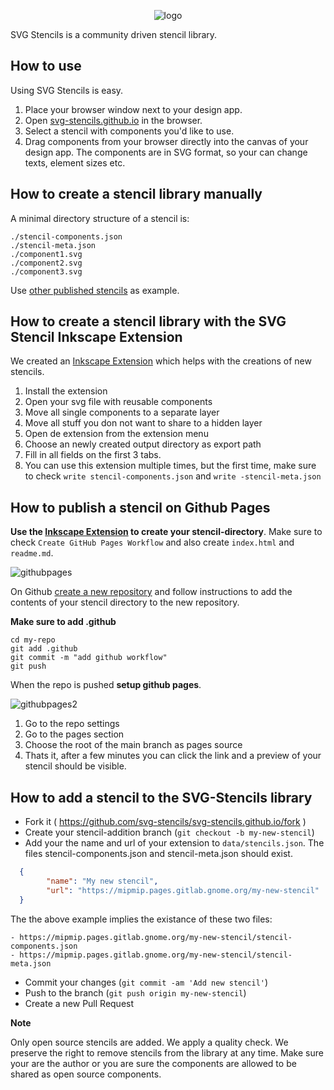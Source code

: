 <p align="center">
  <img alt="logo" src="https://svg-stencils.github.io/logo-big.png">
</p>

SVG Stencils is a community driven stencil library.

## How to use

Using SVG Stencils is easy.

1. Place your browser window next to your design app.
1. Open [svg-stencils.github.io](svg-stencils.github.io) in the browser.
1. Select a stencil with components you'd like to use.
1. Drag components from your browser directly into the canvas of your design app. The components are in SVG format, so your can change texts, element sizes etc.

## How to create a stencil library manually

A minimal directory structure of a stencil is:

```
./stencil-components.json
./stencil-meta.json
./component1.svg
./component2.svg
./component3.svg
```

Use [other published stencils](https://github.com/svg-stencils/svg-stencils.github.io/blob/main/data/stencils.json) as example.

## How to create a stencil library with the SVG Stencil Inkscape Extension

We created an [Inkscape
Extension](https://github.com/svg-stencils/inkscape-svg_stencil_export) which
helps with the creations of new stencils.

1. Install the extension
2. Open your svg file with reusable components
3. Move all single components to a separate layer
4. Move all stuff you don not want to share to a hidden layer
5. Open de extension from the extension menu
6. Choose an newly created output directory as export path
6. Fill in all fields on the first 3 tabs.
7. You can use this extension multiple times, but the first time, make sure to check `write stencil-components.json` and `write -stencil-meta.json`

## How to publish a stencil on Github Pages

**Use the [Inkscape
Extension](https://github.com/svg-stencils/inkscape-svg_stencil_export) to create your stencil-directory**. Make sure to check `Create GitHub Pages Workflow` and also create `index.html` and `readme.md`.

![githubpages](https://user-images.githubusercontent.com/658612/162697448-e1fd793b-90c7-40ca-93ba-1e0cd6ca06cb.png)

On Github [create a new repository](https://github.com/new) and follow instructions to add the contents of your stencil directory to the new repository.

**Make sure to add .github**

```
cd my-repo
git add .github
git commit -m "add github workflow"
git push
```

When the repo is pushed **setup github pages**.

![githubpages2](https://user-images.githubusercontent.com/658612/162701768-b940ef31-0f0f-48cf-a1b4-901284a9b2e7.png)

1. Go to the repo settings
2. Go to the pages section
3. Choose the root of the main branch as pages source
4. Thats it, after a few minutes you can click the link and a preview of your stencil should be visible.

## How to add a stencil to the SVG-Stencils library

- Fork it ( https://github.com/svg-stencils/svg-stencils.github.io/fork )
- Create your stencil-addition branch (`git checkout -b my-new-stencil`)
- Add your the name and url of your extension to `data/stencils.json`. The files stencil-components.json and stencil-meta.json should exist.

```json
  {
        "name": "My new stencil",
        "url": "https://mipmip.pages.gitlab.gnome.org/my-new-stencil"
  }
```

The the above example implies the existance of these two files:

```
- https://mipmip.pages.gitlab.gnome.org/my-new-stencil/stencil-components.json
- https://mipmip.pages.gitlab.gnome.org/my-new-stencil/stencil-meta.json
```

- Commit your changes (`git commit -am 'Add new stencil'`)
- Push to the branch (`git push origin my-new-stencil`)
- Create a new Pull Request

**Note**

Only open source stencils are added. We apply a quality check. We preserve the
right to remove stencils from the library at any time. Make sure your are the
author or you are sure the components are allowed to be shared as open source
components.
